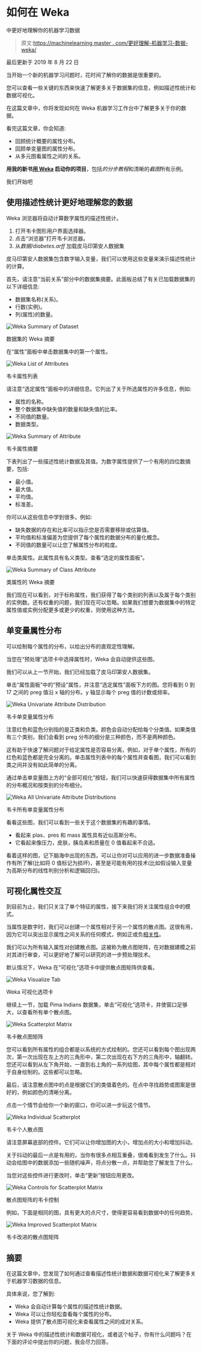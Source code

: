 # 如何在 Weka

中更好地理解你的机器学习数据

> 原文:[https://machinelearning master . com/更好理解-机器学习-数据-weka/](https://machinelearningmastery.com/better-understand-machine-learning-data-weka/)

最后更新于 2019 年 8 月 22 日

当开始一个新的机器学习问题时，花时间了解你的数据是很重要的。

您可以查看一些关键的东西来快速了解更多关于数据集的信息，例如描述性统计和数据可视化。

在这篇文章中，你将发现如何在 Weka 机器学习工作台中了解更多关于你的数据。

看完这篇文章，你会知道:

*   回顾统计概要的属性分布。
*   回顾单变量图的属性分布。
*   从多元图看属性之间的关系。

**用我的新书[用 Weka](https://machinelearningmastery.com/machine-learning-mastery-weka/) 启动你的项目**，包括*的分步教程*和清晰的*截图*所有示例。

我们开始吧

## 使用描述性统计更好地理解您的数据

Weka 浏览器将自动计算数字属性的描述性统计。

1.  打开韦卡图形用户界面选择器。
2.  点击“浏览器”打开韦卡浏览器。
3.  从*数据/diabetes.arff* 加载皮马印第安人数据集

皮马印第安人数据集包含数字输入变量，我们可以使用这些变量来演示描述性统计的计算。

首先，请注意“当前关系”部分中的数据集摘要。此面板总结了有关已加载数据集的以下详细信息:

*   数据集名称(关系)。
*   行数(实例)。
*   列(属性)的数量。

![Weka Summary of Dataset](img/22751254a10474680a5e303bc1800504.png)

数据集的 Weka 摘要

在“属性”面板中单击数据集中的第一个属性。

![Weka List of Attributes](img/90f5a417983bb3485b7687f4cd4e1611.png)

韦卡属性列表

请注意“选定属性”面板中的详细信息。它列出了关于所选属性的许多信息，例如:

*   属性的名称。
*   整个数据集中缺失值的数量和缺失值的比率。
*   不同值的数量。
*   数据类型。

![Weka Summary of Attribute](img/2d1cfc84085b8bf44817c521613d0e99.png)

韦卡属性摘要

下表列出了一些描述性统计数据及其值。为数字属性提供了一个有用的四位数摘要，包括:

*   最小值。
*   最大值。
*   平均值。
*   标准差。

你可以从这些信息中学到很多。例如:

*   缺失数据的存在和比率可以指示您是否需要移除或估算值。
*   平均值和标准偏差为您提供了每个属性的数据分布的量化概念。
*   不同值的数量可以让您了解属性分布的粒度。

单击类属性。此属性具有名义类型。查看“选定的属性面板”。

![Weka Summary of Class Attribute](img/ae4072440b380f590bc41f6d7cbbc603.png)

类属性的 Weka 摘要

我们现在可以看到，对于标称属性，我们获得了每个类别的列表以及属于每个类别的实例数。还有权重的问题，我们现在可以忽略。如果我们想要为数据集中的特定属性值或实例分配更多或更少的权重，则使用这种方法。

## 单变量属性分布

可以绘制每个属性的分布，以给出分布的直观定性理解。

当您在“预处理”选项卡中选择属性时，Weka 会自动提供这些图。

我们可以从上一节开始，我们已经加载了皮马印第安人数据集。

单击“属性面板”中的“预设”属性，并注意“选定属性”面板下方的图。您将看到 0 到 17 之间的 preg 值沿 x 轴的分布。y 轴显示每个 preg 值的计数或频率。

![Weka Univariate Attribute Distribution](img/ce6592f9381eb4917c46dcc353d4549e.png)

韦卡单变量属性分布

注意红色和蓝色分别指的是正类和负类。颜色会自动分配给每个分类值。如果类值有三个类别，我们会看到 preg 分布的细分是三种颜色，而不是两种颜色。

这有助于快速了解问题对于给定属性是否容易分离，例如，对于单个属性，所有的红色和蓝色都是完全分离的。单击属性列表中的每个属性并查看图，我们可以看到类之间并没有如此简单的分离。

通过单击单变量图上方的“全部可视化”按钮，我们可以快速获得数据集中所有属性的分布概况和按类别的分布细分。

![Weka All Univariate Attribute Distributions](img/2b34d86c8be3615d07b7c419de63d502.png)

韦卡所有单变量属性分布

看看这些图，我们可以看到一些关于这个数据集的有趣的事情。

*   看起来 plas、pres 和 mass 属性具有近似高斯分布。
*   它看起来像压力，皮肤，胰岛素和质量在 0 值看起来不合适。

看着这样的图，记下脑海中出现的东西，可以让你对可以应用的进一步数据准备操作有所了解(比如将 0 值标记为损坏)，甚至是可能有用的技术(比如假设输入变量为高斯分布的线性判别分析和逻辑回归)。

## 可视化属性交互

到目前为止，我们只关注了单个特征的属性，接下来我们将关注属性组合中的模式。

当属性是数字时，我们可以创建一个属性相对于另一个属性的散点图。这很有用，因为它可以突出显示属性之间关系的任何模式，例如正或负[相关性](https://machinelearningmastery.com/how-to-use-correlation-to-understand-the-relationship-between-variables/)。

我们可以为所有输入属性对创建散点图。这被称为散点图矩阵，在对数据建模之前对其进行审查，可以更好地了解可以研究的进一步预处理技术。

默认情况下，Weka 在“可视化”选项卡中提供散点图矩阵供查看。

![Weka Visualize Tab](img/7f52fcb62967c8d9eadfc8738acc2272.png)

Weka 可视化选项卡

继续上一节，加载 Pima Indians 数据集，单击“可视化”选项卡，并使窗口足够大，以查看所有单个散点图。

![Weka Scatterplot Matrix](img/2191ab6b069b305b3a96b5d01acc3b24.png)

韦卡散点图矩阵

您可以看到所有属性的组合都是以系统的方式绘制的。您还可以看到每个图出现两次，第一次出现在左上方的三角形中，第二次出现在右下方的三角形中，轴翻转。您还可以看到从左下角开始，一直到右上角的一系列绘图，其中每个属性都是相对于自身绘制的。这些都可以忽略。

最后，请注意散点图中的点是根据它们的类值着色的。在点中寻找趋势或图案是很好的，例如颜色的清晰分离。

点击一个情节会给你一个新的窗口，你可以进一步玩这个情节。

![Weka Individual Scatterplot](img/85590140330a9ebbad7a44e7d54c27f9.png)

韦卡个人散点图

请注意屏幕底部的控件。它们可以让你增加图的大小，增加点的大小和增加抖动。

关于抖动的最后一点是有用的，当你有很多点相互重叠，很难看到发生了什么。抖动会给图中的数据添加一些随机噪声，将点分散一点，并帮助您了解发生了什么。

当您对这些控件进行更改时，单击“更新”按钮应用更改。

![Weka Controls for Scatterplot Matrix](img/354c05ca12559f40b94214e78e43972a.png)

散点图矩阵的韦卡控制

例如，下面是相同的图，具有更大的点尺寸，使得更容易看到数据中的任何趋势。

![Weka Improved Scatterplot Matrix](img/b37e7009407cca0ba512563889bc9b40.png)

韦卡改进的散点图矩阵

## 摘要

在这篇文章中，您发现了如何通过查看描述性统计数据和数据可视化来了解更多关于机器学习数据的信息。

具体来说，您了解到:

*   Weka 会自动计算每个属性的描述性统计数据。
*   Weka 可以让你轻松查看每个属性的分布。
*   Weka 提供了散点图可视化来查看属性之间的成对关系。

关于 Weka 中的描述性统计和数据可视化，或者这个帖子，你有什么问题吗？在下面的评论中提出你的问题，我会尽力回答。
